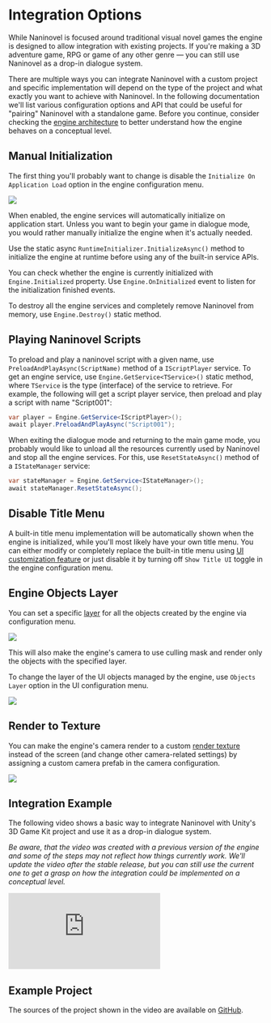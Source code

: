 # Integration Options
While Naninovel is focused around traditional visual novel games the engine is designed to allow integration with existing projects. If you're making a 3D adventure game, RPG or game of any other genre — you can still use Naninovel as a drop-in dialogue system. 

There are multiple ways you can integrate Naninovel with a custom project and specific implementation will depend on the type of the project and what exactly you want to achieve with Naninovel. In the following documentation we'll list various configuration options and API that could be useful for "pairing" Naninovel with a standalone game. Before you continue, consider checking the [engine architecture](/guide/engine-architecture.md) to better understand how the engine behaves on a conceptual level.

## Manual Initialization 
The first thing you'll probably want to change is disable the `Initialize On Application Load` option in the engine configuration menu.

![](https://i.gyazo.com/d7244a998f6fcaba8b440ba8bf527610.png)

When enabled, the engine services will automatically initialize on application start. Unless you want to begin your game in dialogue mode, you would rather manually initialize the engine when it's actually needed. 

Use the static async `RuntimeInitializer.InitializeAsync()` method to initialize the engine at runtime before using any of the built-in service APIs.

You can check whether the engine is currently initialized with `Engine.Initialized` property. Use `Engine.OnInitialized` event to listen for the initialization finished events.

To destroy all the engine services and completely remove Naninovel from memory, use `Engine.Destroy()` static method.

## Playing Naninovel Scripts
To preload and play a naninovel script with a given name, use `PreloadAndPlayAsync(ScriptName)` method of a `IScriptPlayer` service. To get an engine service, use `Engine.GetService<TService>()` static method, where `TService` is the type (interface) of the service to retrieve. For example, the following will get a script player service, then preload and play a script with name "Script001":

```csharp
var player = Engine.GetService<IScriptPlayer>();
await player.PreloadAndPlayAsync("Script001");
```

When exiting the dialogue mode and returning to the main game mode, you probably would like to unload all the resources currently used by Naninovel and stop all the engine services. For this, use `ResetStateAsync()` method of a `IStateManager` service:

```csharp
var stateManager = Engine.GetService<IStateManager>();
await stateManager.ResetStateAsync();
```

## Disable Title Menu
A built-in title menu implementation will be automatically shown when the engine is initialized, while you'll most likely have your own title menu. You can either modify or completely replace the built-in title menu using [UI customization feature](/guide/user-interface.md#ui-customization) or just disable it by turning off `Show Title UI` toggle in the engine configuration menu.

## Engine Objects Layer
You can set a specific [layer](https://docs.unity3d.com/Manual/Layers.html) for all the objects created by the engine via configuration menu.

![](https://i.gyazo.com/e0dc4b49fcc54b00c78e0114eb55827b.png)

This will also make the engine's camera to use culling mask and render only the objects with the specified layer.

To change the layer of the UI objects managed by the engine, use `Objects Layer` option in the UI configuration menu.

![](https://i.gyazo.com/d518a996d501aaa9c5b3f50f6c07fdbc.png)

## Render to Texture
You can make the engine's camera render to a custom [render texture](https://docs.unity3d.com/ScriptReference/RenderTexture.html) instead of the screen (and change other camera-related settings) by assigning a custom camera prefab in the camera configuration.

![](https://i.gyazo.com/f41858f82464a98150c9cb52a6b6222c.png)

## Integration Example
The following video shows a basic way to integrate Naninovel with Unity's 3D Game Kit project and use it as a drop-in dialogue system.

*Be aware, that the video was created with a previous version of the engine and some of the steps may not reflect how things currently work. We'll update the video after the stable release, but you can still use the current one to get a grasp on how the integration could be implemented on a conceptual level.*

<div class="video-container">
    <iframe src="https://www.youtube-nocookie.com/embed/5h3-xnbyphk" frameborder="0" allow="accelerometer; autoplay; encrypted-media; gyroscope; picture-in-picture" allowfullscreen></iframe>
</div>

## Example Project

The sources of the project shown in the video are available on [GitHub](https://github.com/Elringus/NaninovelIntegrationExample).
